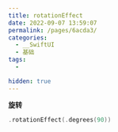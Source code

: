 ```yaml
---
title: rotationEffect
date: 2022-09-07 13:59:07
permalink: /pages/6acda3/
categories:
  - __SwiftUI
  - 基础
tags:
  - 

hidden: true
---
```






**旋转**

```swift
.rotationEffect(.degrees(90))
```
